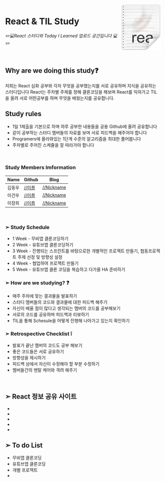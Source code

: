<img src="icon.png" align="right" />

# React & TIL Study
*✏️💻React 스터디와 Today I Learned 업로드 공간입니다 💻✏️*

<br>

## Why are we doing this study❓

 저희는 React 심화 공부와 각자 무엇을 공부했는지를 서로 공유하며 지식을 공유하는 스터디입니다
 React는 주차별 주제를 정해 클론코딩을 해보며 React를 익혀가고 TIL을 올려 서로 어떤공부를 하며 무엇을 배웠는지를 공유합니다.

## Study rules
- 1일 1제출을 기본으로 하며 하루 공부한 내용들을 공용 Github에 올려 공유합니다
- 같이 공부하는 스터디 멤버들의 자료를 보며 서로 피드백을 해주어야 합니다
- Programers에 올라와있는 1단계 수준의 알고리즘을 최대한 풀어봅니다
- 주차별로 주어진 스케쥴을 잘 따라가야 합니다


<br>



### Study Members Imformation

| Name | Github | Blog | 
|---|---|---|
| 김동우 | [//이름](//주소) | [//Nickname](주소)  |
| 이건우 | [//이름](//주소) | [//Nickname](주소)   |
| 이장희 | [//이름](//주소) | [//Nickname](주소) |



<br>


 ### ➣ Study Schedule
- 1 Week - 무비앱 클론코딩하기
- 2 Week - 유튜브앱 클론코딩하기
- 3 Week - 진행되는 스프린트를 바탕으로한 개별적인 프로젝트 만들기, 협동프로젝트 주제 선정 및 방향성 설정
- 4 Week - 협업하여 프로젝트 만들기 
- 5 Week - 유튜브앱 클론 코딩을 복습하고 다가올 HA 준비하기


### ➣ How are we studying? ❓

- 매주 주차에 맞는 결과물을 발표하기
- 스터디 멤버들의 코드와 결과물에 대한 피드백 해주기
- 자신이 배울 점이 많다고 생각되는 멤버의 코드를 공부해보기
- 서로의 코드를 공유하며 피드백과 리뷰하기 
- TIL을 통해 Schesule을 어떻게 진행해 나아가고 있는지 확인하기


### ➣ Retrospective Checklist ❕
- 발표가 끝난 멤버의 코드도 공부 해보기
- 좋은 코드들은 서로 공유하기
- 방향성을 제시하기
- 피드백 상에서 자신이 수정해야 할 부분 수정하기
- 멤버들간의 멘탈 케어와 격려 해주기





<br>

## **➣ React 정보 공유 사이트** 
-
-
-
-
-




## **➣ To do List**
- 무비앱 클론코딩
- 유튜브앱 클론코딩
- 개별 프로젝트
- 



### 
